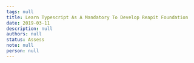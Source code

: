 ```yaml
---
tags: null
title: Learn Typescript As A Mandatory To Develop Reapit Foundation
date: 2019-03-11
description: null
authors: null
status: Assess
note: null
person: null
---
```


